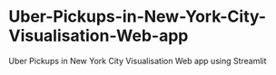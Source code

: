 # Uber-Pickups-in-New-York-City-Visualisation-Web-app
Uber Pickups in New York City Visualisation Web app using Streamlit
